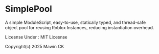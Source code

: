 # SimplePool
A simple ModuleScript, easy-to-use, statically typed, and thread-safe object pool for reusing Roblox Instances, reducing instantiation overhead.

Licesnse Under : MIT Licesnse

Copyright(c) 2025 Mawin CK
